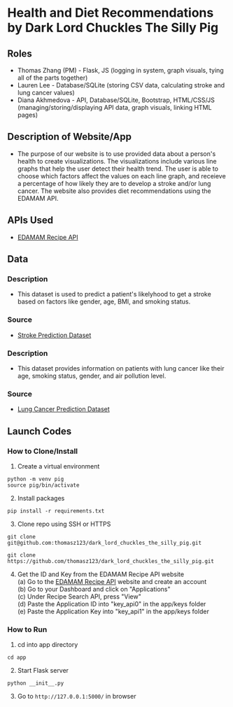 # Health and Diet Recommendations by Dark Lord Chuckles The Silly Pig

## Roles
* Thomas Zhang (PM) - Flask, JS (logging in system, graph visuals, tying all of the parts together)
* Lauren Lee - Database/SQLite (storing CSV data, calculating stroke and lung cancer values)
* Diana Akhmedova - API, Database/SQLite, Bootstrap, HTML/CSS/JS (managing/storing/displaying API data, graph visuals, linking HTML pages)

## Description of Website/App
* The purpose of our website is to use provided data about a person's health to create visualizations. The visualizations include various line graphs that help the user detect their health trend. The user is able to choose which factors affect the values on each line graph, and receieve a percentage of how likely they are to develop a stroke and/or lung cancer. The website also provides diet recommendations using the EDAMAM API.

## APIs Used
* [EDAMAM Recipe API](https://github.com/stuy-softdev/notes-and-code/blob/main/api_kb/411_on_recipies.md)

## Data
### Description
* This dataset is used to predict a patient's likelyhood to get a stroke based on factors like gender, age, BMI, and smoking status. 
### Source
* [Stroke Prediction Dataset](https://www.kaggle.com/datasets/fedesoriano/stroke-prediction-dataset)

### Description
* This dataset provides information on patients with lung cancer like their age, smoking status, gender, and air pollution level.
### Source
* [Lung Cancer Prediction Dataset](https://www.kaggle.com/datasets/thedevastator/cancer-patients-and-air-pollution-a-new-link)

## Launch Codes
### How to Clone/Install
1. Create a virtual environment
```
python -m venv pig
source pig/bin/activate
```

2. Install packages
```
pip install -r requirements.txt
```

3. Clone repo using SSH or HTTPS
```
git clone git@github.com:thomasz123/dark_lord_chuckles_the_silly_pig.git
```
```
git clone https://github.com/thomasz123/dark_lord_chuckles_the_silly_pig.git
```

4. Get the ID and Key from the EDAMAM Recipe API website<br>
   (a) Go to the [EDAMAM Recipe API](https://developer.edamam.com/edamam-docs-recipe-api) website and create an account<br>
   (b) Go to your Dashboard and click on "Applications"<br>
   (c) Under Recipe Search API, press "View"<br>
   (d) Paste the Application ID into "key_api0" in the app/keys folder<br>
   (e) Paste the Application Key into "key_api1" in the app/keys folder

### How to Run
1. cd into app directory
```
cd app
```
2. Start Flask server 
```
python __init__.py
```
3. Go to ```http://127.0.0.1:5000/``` in browser
